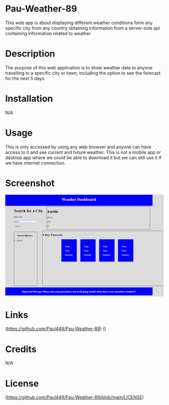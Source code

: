 # Pau-Weather-89

This web app is about displaying different weather conditions form any specific city from any country obtaining information from a server-side api containing information related to weather

# Description
The purpose of this web application is to show weather data to anyone travelling to a specific city or town;
including the option to see the forecast for the next 5 days.

# Installation
N/A

# Usage

This is only accessed by using any web browser and anyone can have access to it and see current and future weather.
This is not a mobile app or desktop app where we could be able to download it but we can still use it if we have internet connection.

# Screenshot

![Screenshot](/Assets/weather%20dashborard.png)

# Links

(https://github.com/Paul449/Pau-Weather-89)
()

# Credits

N/A

# License

(https://github.com/Paul449/Pau-Weather-89/blob/main/LICENSE)